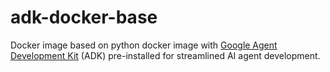 # adk-docker-base

Docker image based on python docker image with [Google Agent Development Kit](https://github.com/google/adk-python) (ADK) pre-installed for streamlined AI agent development.
